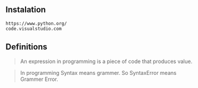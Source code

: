 ## Instalation
```
https://www.python.org/
code.visualstudio.com
```
## Definitions
> An expression in programming is a piece of code that produces value.

> In programming Syntax means grammer. So SyntaxError means Grammer Error.

